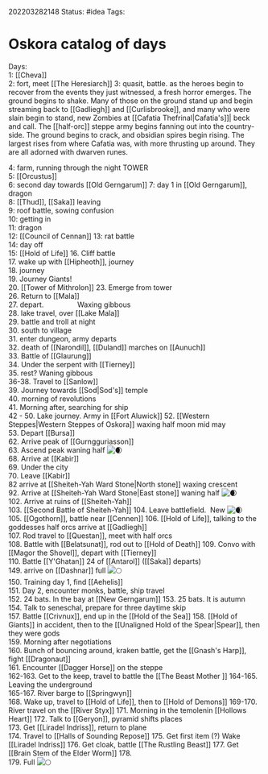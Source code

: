 202203282148
Status: #idea
Tags:

# Oskora catalog of days
Days:  
1: [[Cheva]]  
2: fort, meet [[The Heresiarch]]
3: quasit, battle. as the heroes begin to recover from the events they just witnessed, a fresh horror emerges. The ground begins to shake. Many of those on the ground stand up and begin streaming back to [[Gadliegh]] and [[Curlisbrooke]], and many who were slain begin to stand, new Zombies at [[Cafatia Thefrinal|Cafatia's]]| beck and call. The [[half-orc]] steppe army begins fanning out into the country-side. The ground begins to crack, and obsidian spires begin rising. The largest rises from where Cafatia was, with more thrusting up around. They are all adorned with dwarven runes.

4: farm, running through the night TOWER  
5: [[Orcustus]]  
6: second day towards [[Old Gerngarum]]
7: day 1 in [[Old Gerngarum]], dragon  
8: [[Thud]], [[Saka]] leaving  
9: roof battle, sowing confusion  
10: getting in  
11: dragon  
12: [[Council of Cennan]]
13: rat battle  
14: day off  
15: [[Hold of Life]]
16. Cliff battle  
17. wake up with [[Hipheoth]], journey  
18. journey  
19. Journey Giants!  
20. [[Tower of Mithrolon]]
23. Emerge from tower  
26. Return to [[Mala]]  
27. depart.                 Waxing gibbous  
28. lake travel, over [[Lake Mala]]  
29. battle and troll at night  
30. south to village  
31. enter dungeon, army departs  
32. death of [[Narondil]], [[Duland]] marches on [[Aunuch]]  
33. Battle of [[Glaurung]]  
34. Under the serpent with [[Tierney]]  
35. rest? Waning gibbous  
36-38. Travel to [[Sanlow]]  
39. Journey towards [[Sod|Sod's]] temple  
40. morning of revolutions  
41. Morning after, searching for ship  
42 - 50. Lake journey. Army in [[Fort Aluwick]]
52. [[Western Steppes|Western Steppes of Oskora]] waxing half moon mid may  
53. Depart [[Bursa]]  
62. Arrive peak of [[Gurngguriasson]]  
63. Ascend peak waning half ![🌒](https://fonts.gstatic.com/s/e/notoemoji/14.0/1f312/32.png)  
68. Arrive at [[Kabir]]  
69. Under the city  
70. Leave [[Kabir]]  
82 arrive at [[Sheiteh-Yah Ward Stone|North stone]] waxing crescent  
92. Arrive at [[Sheiteh-Yah Ward Stone|East stone]] waning half ![🌒](https://fonts.gstatic.com/s/e/notoemoji/14.0/1f312/32.png)  
102. Arrive at ruins of [[Sheiteh-Yah]]  
103. [[Second Battle of Sheiteh-Yah]]
104. Leave battlefield.  New ![🌒](https://fonts.gstatic.com/s/e/notoemoji/14.0/1f312/32.png)  
105. [[Ogothorn]], battle near [[Cennen]]
106. [[Hold of Life]], talking to the goddesses half orcs arrive at [[Gadliegh]]  
107. Rod travel to [[Questan]], meet with half orcs  
108. Battle with [[Belatsunat]], rod out to [[Hold of Death]]
109. Convo with [[Magor the Shovel]], depart with [[Tierney]]  
110. Battle [[Y'Ghatan]] 24 of [[Antarol]] ([[Saka]] departs)  
149. arrive on [[Dashnar]] full ![🌕](https://fonts.gstatic.com/s/e/notoemoji/14.0/1f315/32.png)  
150. Training day 1, find [[Aehelis]]  
151. Day 2, encounter monks, battle, ship travel  
152. 24 bats. In the bay at [[New Gerngarum]]
153. 25 bats. It is autumn  
154. Talk to seneschal, prepare for three daytime skip  
157. Battle [[Crivnux]], end up in the [[Hold of the Sea]]
158. [[Hold of Giants]] in accident, then to the [[Unaligned Hold of the Spear|Spear]], then they were gods  
159. Morning after negotiations  
160. Bunch of bouncing around, kraken battle, get the [[Gnash's Harp]], fight [[Dragonaut]]  
161. Encounter [[Dagger Horse]] on the steppe  
162-163. Get to the keep, travel to battle the [[The Beast Mother ]]
164-165. Leaving the underground  
165-167. River barge to [[Springwyn]]  
168. Wake up, travel to [[Hold of Life]], then to [[Hold of Demons]]
169-170. River travel on the [[River Styx]]
171. Morning in the temolenin [[Hollows Heart]]
172. Talk to [[Geryon]], pyramid shifts places  
173. Get [[Liradel Indriss]], return to plane  
174. Travel to [[Halls of Sounding Repose]]
175. Get first item (?) Wake [[Liradel Indriss]]
176. Get cloak, battle [[The Rustling Beast]]
177. Get [[Brain Stem of the Elder Worm]]
178.  
179. Full ![🌕](https://fonts.gstatic.com/s/e/notoemoji/14.0/1f315/32.png)